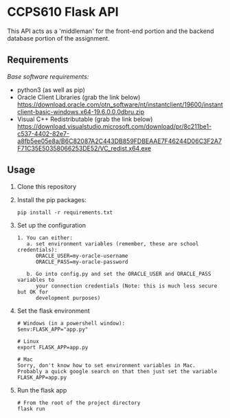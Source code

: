 # CCPS610 Flask API

This API acts as a 'middleman' for the front-end portion and the backend database portion of the assignment.

## Requirements

*Base software requirements:*
 - python3 (as well as pip)
 - Oracle Client Libraries (grab the link below) <br>
    https://download.oracle.com/otn_software/nt/instantclient/19600/instantclient-basic-windows.x64-19.6.0.0.0dbru.zip
 - Visual C++ Redistributable (grab the link below) <br>
   https://download.visualstudio.microsoft.com/download/pr/8c211be1-c537-4402-82e7-a8fb5ee05e8a/B6C82087A2C443DB859FDBEAAE7F46244D06C3F2A7F71C35E50358066253DE52/VC_redist.x64.exe



## Usage

1. Clone this repository
2. Install the pip packages: <br>
   ```
   pip install -r requirements.txt
   ```

3. Set up the configuration
   ```
   1. You can either:
      a. set environment variables (remember, these are school credentials):
         ORACLE_USER=my-oracle-username
         ORACLE_PASS=my-oracle-password
      
      b. Go into config.py and set the ORACLE_USER and ORACLE_PASS variables to
         your connection credentials (Note: this is much less secure but OK for
         development purposes)
   ```
4. Set the flask environment
   ```
   # Windows (in a powershell window):
   $env:FLASK_APP="app.py"

   # Linux
   export FLASK_APP=app.py

   # Mac
   Sorry, don't know how to set environment variables in Mac.  Probably a quick google search on that then just set the variable FLASK_APP=app.py
   ```

5. Run the flask app
   ```
   # From the root of the project directory
   flask run
   ```